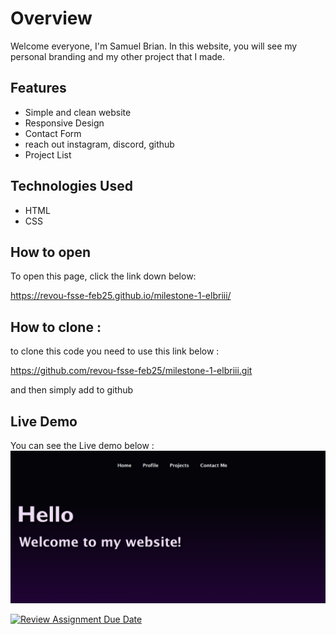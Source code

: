 # Overview

Welcome everyone, I'm Samuel Brian. In this website, you will see my personal branding and my other project that I made.

## Features

- Simple and clean website
- Responsive Design
- Contact Form
- reach out instagram, discord, github
- Project List

## Technologies Used

- HTML
- CSS

## How to open

To open this page, click the link down below:

https://revou-fsse-feb25.github.io/milestone-1-elbriii/

## How to clone :

to clone this code you need to use this link below :

https://github.com/revou-fsse-feb25/milestone-1-elbriii.git

and then simply add to github

## Live Demo

You can see the Live demo below :
![Ilustration of the website](./assets/Livedemo.png)

[![Review Assignment Due Date](https://classroom.github.com/assets/deadline-readme-button-22041afd0340ce965d47ae6ef1cefeee28c7c493a6346c4f15d667ab976d596c.svg)](https://classroom.github.com/a/zOa-lK1T)
